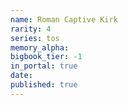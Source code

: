```yaml
---
name: Roman Captive Kirk
rarity: 4
series: tos
memory_alpha:
bigbook_tier: -1
in_portal: true
date:
published: true
---
```



